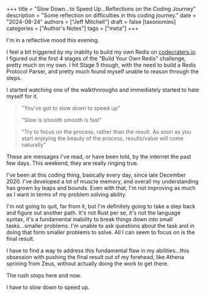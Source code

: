 +++
title = "Slow Down...to Speed Up...Reflections on the Coding Journey"
description = "Some reflection on difficulties in this coding journey."
date = "2024-08-24"
authors = ["Jeff Mitchell"]
draft = false
[taxonomies]
categories = ["Author's Notes"]
tags = ["meta"]
+++

I'm in a reflective mood this evening.

I feel a bit triggered by my inabilty to build my own Redis on [codecraters.io](https://codecrafters.io). I figured out the first 4 stages of the "Build Your Own Redis" challenge, pretty much on my own. I hit Stage 5 though, with the need to build a Redis Protocol Parser, and pretty much found myself unable to reason through the steps.

I started watching one of the walkthnroughs and immediately started to hate myself for it.

> "You've got to slow down to speed up"

> "Slow is smooth smooth is fast"

> "Try to focus on the process, rather than the result. As soon as you start enjoying the beauty of the process, results/value will come naturally"

These are messages I've read, or have been told, by the internet the past few days. This weekend, they are really ringing true.

I've been at this coding thing, basically every day, since late December 2020. I've developed a lot of muscle memory, and overall my understanding has grown by leaps and bounds. Even with that, I'm not improving as much as I want in terms of my problem solving ability.

I'm not going to quit, far from it, but I'm definitely going to take a step back and figure out another path. It's not Rust per se, it's not the language syntax, it's a fundamental inability to break things down into small tasks...smaller problems. I'm unable to ask questions about the task and in doing that form smaller problems to solve. All I can seem to focus on is the final result.

I have to find a way to address this fundamental flaw in my abilities...this obsession with pushing the final result out of my forehead, like Athena sprining from Zeus, without actually doing the work to get there.

The rush stops here and now.

I have to slow down to speed up.
